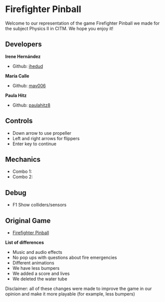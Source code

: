# Firefighter Pinball
 
Welcome to our representation of the game Firefighter Pinball we made for the subject Physics II in CITM.
We hope you enjoy it!

## Developers

**Irene Hernández**
* Github: [ihedud](https://github.com/ihedud)

**María Calle**
* Github: [mav006](https://github.com/mav006)

**Paula Hitz**
* Github: [paulahitz8](https://github.com/paulahitz8)

## Controls

- Down arrow to use propeller
- Left and right arrows for flippers
- Enter key to continue

## Mechanics

- Combo 1:
- Combo 2:

## Debug

- F1 Show colliders/sensors

## Original Game

- [Firefighter Pinball](https://www.classicgame.com/game/Firefighter+Pinball)

**List of differences**

- Music and audio effects
- No pop ups with questions about fire emergencies
- Different animations
- We have less bumpers
- We added a score and lives
- We deleted the water tube

Disclaimer: all of these changes were made to improve the game in our opinion and make it more playable (for example, less bumpers)
